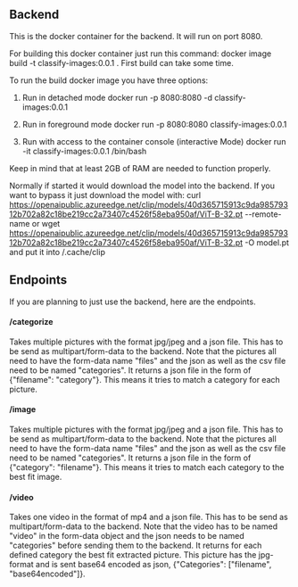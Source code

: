 ## Backend
This is the docker container for the backend. It will run on port 8080.

For building this docker container just run this command:
docker image build -t classify-images:0.0.1 .
First build can take some time.

To run the build docker image you have three options:
1. Run in detached mode
docker run -p 8080:8080 -d classify-images:0.0.1

2. Run in foreground mode 
docker run -p 8080:8080 classify-images:0.0.1

3. Run with access to the container console (interactive Mode)
docker run -it classify-images:0.0.1 /bin/bash 


Keep in mind that at least 2GB of RAM are needed to function properly.

Normally if started it would download the model into the backend. If you want to bypass it
just download the model with:
curl https://openaipublic.azureedge.net/clip/models/40d365715913c9da98579312b702a82c18be219cc2a73407c4526f58eba950af/ViT-B-32.pt --remote-name
or
wget https://openaipublic.azureedge.net/clip/models/40d365715913c9da98579312b702a82c18be219cc2a73407c4526f58eba950af/ViT-B-32.pt -O model.pt
and put it into /.cache/clip


## Endpoints
If you are planning to just use the backend, here are the endpoints.

#### /categorize
Takes multiple pictures with the format jpg/jpeg and a json file. This has to be send as multipart/form-data to the backend.
Note that the pictures all need to have the form-data name "files" and the json as well as the csv file need to be named "categories".
It returns a json file in the form of {"filename": "category"}. This means it tries to match a category for each picture.

#### /image
Takes multiple pictures with the format jpg/jpeg and a json file. This has to be send as multipart/form-data to the backend.
Note that the pictures all need to have the form-data name "files" and the json as well as the csv file need to be named "categories".
It returns a json file in the form of {"category": "filename"}. This means it tries to match each category to the best fit image.


#### /video
Takes one video in the format of mp4 and a json file. This has to be send as multipart/form-data to the backend.
Note that the video has to be named "video" in the form-data object and the json needs to be named "categories" before sending them to the backend.
It returns for each defined category the best fit extracted picture. This picture has the jpg-format and is sent base64 encoded
as json, {"Categories": ["filename", "base64encoded"]}.





